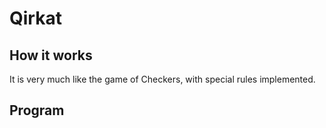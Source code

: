 # Qirkat
## How it works
It is very much like the game of Checkers, with special rules implemented.
## Program
